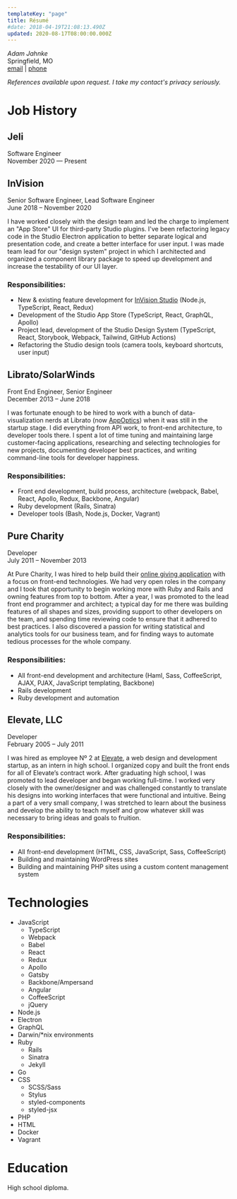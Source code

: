 ```yaml
---
templateKey: "page"
title: Résumé
#date: 2018-04-19T21:08:13.490Z
updated: 2020-08-17T08:00:00.000Z
---
```


_Adam Jahnke_  
Springfield, MO  
[<span>email</span>](mailto:adamyonk@icloud.com) | [<span>phone</span>](tel:14028179871)

_References available upon request. I take my contact's privacy seriously._

# Job History

## Jeli

Software Engineer  
November 2020 — Present

## InVision

Senior Software Engineer, Lead Software Engineer  
June 2018 – November 2020

I have worked closely with the design team and led the charge to implement an
"App Store" UI for third-party Studio plugins. I've been refactoring legacy
code in the Studio Electron application to better separate logical and
presentation code, and create a better interface for user input. I was made
team lead for our "design system" project in which I architected and organized
a component library package to speed up development and increase the
testability of our UI layer.

### Responsibilities:

- New & existing feature development for [InVision
  Studio](https://www.invisionapp.com/studio) (Node.js, TypeScript, React,
  Redux)
- Development of the Studio App Store (TypeScript, React, GraphQL, Apollo)
- Project lead, development of the Studio Design System (TypeScript, React,
  Storybook, Webpack, Tailwind, GitHub Actions)
- Refactoring the Studio design tools (camera tools, keyboard shortcuts, user
  input)

## Librato/SolarWinds

Front End Engineer, Senior Engineer  
December 2013 – June 2018

I was fortunate enough to be hired to work with a bunch of data-visualization
nerds at Librato (now [AppOptics](https://appoptics.com)) when it was still in
the startup stage. I did everything from API work, to front-end architecture,
to developer tools there. I spent a lot of time tuning and maintaining large
customer-facing applications, researching and selecting technologies for new
projects, documenting developer best practices, and writing command-line tools
for developer happiness.

### Responsibilities:

- Front end development, build process, architecture (webpack, Babel, React,
  Apollo, Redux, Backbone, Angular)
- Ruby development (Rails, Sinatra)
- Developer tools (Bash, Node.js, Docker, Vagrant)

## Pure Charity

Developer  
July 2011 – November 2013

At Pure Charity, I was hired to help build their
[online giving application](http://purecharity.com) with a focus on front-end
technologies. We had very open roles in the company and I took that opportunity
to begin working more with Ruby and Rails and owning features from top to
bottom. After a year, I was promoted to the lead front end programmer and
architect; a typical day for me there was building features of all shapes and
sizes, providing support to other developers on the team, and spending time
reviewing code to ensure that it adhered to best practices. I also discovered a
passion for writing statistical and analytics tools for our business team, and
for finding ways to automate tedious processes for the whole company.

### Responsibilities:

- All front-end development and architecture (Haml, Sass, CoffeeScript, AJAX,
  PJAX, JavaScript templating, Backbone)
- Rails development
- Ruby development and automation

## Elevate, LLC

Developer  
February 2005 – July 2011

I was hired as employee Nº 2 at [Elevate](http://elevate.co), a web design
and development startup, as an intern in high school. I organized copy and
built the front ends for all of Elevate’s contract work. After graduating high
school, I was promoted to lead developer and began working full-time. I worked
very closely with the owner/designer and was challenged constantly to translate
his designs into working interfaces that were functional and intuitive. Being a
part of a very small company, I was stretched to learn about the business and
develop the ability to teach myself and grow whatever skill was necessary to
bring ideas and goals to fruition.

### Responsibilities:

- All front-end development (HTML, CSS, JavaScript, Sass, CoffeeScript)
- Building and maintaining WordPress sites
- Building and maintaining PHP sites using a custom content management system

# Technologies

- JavaScript
  - TypeScript
  - Webpack
  - Babel
  - React
  - Redux
  - Apollo
  - Gatsby
  - Backbone/Ampersand
  - Angular
  - CoffeeScript
  - jQuery
- Node.js
- Electron
- GraphQL
- Darwin/\*nix environments
- Ruby
  - Rails
  - Sinatra
  - Jekyll
- Go
- CSS
  - SCSS/Sass
  - Stylus
  - styled-components
  - styled-jsx
- PHP
- HTML
- Docker
- Vagrant

# Education

High school diploma.
